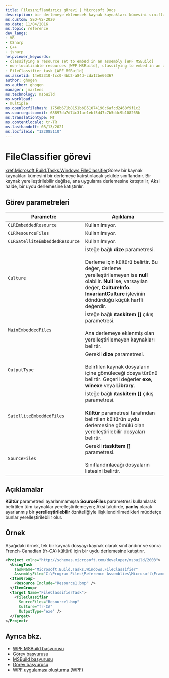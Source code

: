 ```yaml
---
title: Filesınıflandırıcı görevi | Microsoft Docs
description: bir derlemeye eklenecek kaynak kaynakları kümesini sınıflandırmak için MSBuild filesınıflandırıcı görevini kullanın.
ms.custom: SEO-VS-2020
ms.date: 11/04/2016
ms.topic: reference
dev_langs:
- VB
- CSharp
- C++
- jsharp
helpviewer_keywords:
- classifying a resource set to embed in an assembly [WPF MSBuild]
- non-localizable resources [WPF MSBuild], classifying to embed in an assembly
- FileClassifier task [WPF MSBuild]
ms.assetid: 14e03310-fcc0-4bb2-a84d-cda12be66367
author: ghogen
ms.author: ghogen
manager: jmartens
ms.technology: msbuild
ms.workload:
- multiple
ms.openlocfilehash: 1758b671b8151bb851074190c6afcd2468f9f1c2
ms.sourcegitcommit: 68897da7d74c31ae1ebf5d47c7b5ddc9b108265b
ms.translationtype: MT
ms.contentlocale: tr-TR
ms.lasthandoff: 08/13/2021
ms.locfileid: "122085110"
---
```

# <a name="fileclassifier-task"></a>FileClassifier görevi

<xref:Microsoft.Build.Tasks.Windows.FileClassifier>Görev bir kaynak kaynakları kümesini bir derlemeye katıştırılacak şekilde sınıflandırır. Bir kaynak yerelleştirilebilir değilse, ana uygulama derlemesine katıştırılır; Aksi halde, bir uydu derlemesine katıştırılır.

## <a name="task-parameters"></a>Görev parametreleri

|Parametre|Açıklama|
|---------------|-----------------|
|`CLREmbeddedResource`|Kullanılmıyor.|
|`CLRResourceFiles`|Kullanılmıyor.|
|`CLRSatelliteEmbeddedResource`|Kullanılmıyor.|
|`Culture`|İsteğe bağlı **dize** parametresi.<br /><br /> Derleme için kültürü belirtir. Bu değer, derleme yerelleştirilemeyen ise **null** olabilir. **Null** ise, varsayılan değer, **CultureInfo. InvariantCulture** işlevinin döndürdüğü küçük harfli değerdir.|
|`MainEmbeddedFiles`|İsteğe bağlı **ıtaskitem []** çıkış parametresi.<br /><br /> Ana derlemeye eklenmiş olan yerelleştirilemeyen kaynakları belirtir.|
|`OutputType`|Gerekli **dize** parametresi.<br /><br /> Belirtilen kaynak dosyaların içine gömüleceği dosya türünü belirtir. Geçerli değerler **exe**, **winexe** veya **Library**.|
|`SatelliteEmbeddedFiles`|İsteğe bağlı **ıtaskitem []** çıkış parametresi.<br /><br /> **Kültür** parametresi tarafından belirtilen kültürün uydu derlemesine gömülü olan yerelleştirilebilir dosyaları belirtir.|
|`SourceFiles`|Gerekli **ıtaskitem []** parametresi.<br /><br /> Sınıflandırılacağı dosyaların listesini belirtir.|

## <a name="remarks"></a>Açıklamalar

**Kültür** parametresi ayarlanmamışsa **SourceFiles** parametresi kullanılarak belirtilen tüm kaynaklar yerelleştirilemeyen; Aksi takdirde, **yanlış** olarak ayarlanmış bir **yerelleştirilebilir** özniteliğiyle ilişkilendirilmedikleri müddetçe bunlar yerelleştirilebilir olur.

## <a name="example"></a>Örnek

Aşağıdaki örnek, tek bir kaynak dosyayı kaynak olarak sınıflandırır ve sonra French-Canadian (fr-CA) kültürü için bir uydu derlemesine katıştırır.

```xml
<Project xmlns="http://schemas.microsoft.com/developer/msbuild/2003">
  <UsingTask
    TaskName="Microsoft.Build.Tasks.Windows.FileClassifier"
    AssemblyFile="C:\Program Files\Reference Assemblies\Microsoft\Framework\v3.0\PresentationBuildTasks.dll" />
  <ItemGroup>
    <Resource Include="Resource1.bmp" />
  </ItemGroup>
  <Target Name="FileClassifierTask">
    <FileClassifier
      SourceFiles="Resource1.bmp"
      Culture="fr-CA"
      OutputType="exe" />
  </Target>
</Project>
```

## <a name="see-also"></a>Ayrıca bkz.

- [WPF MSBuild başvurusu](../msbuild/wpf-msbuild-reference.md)
- [Görev başvurusu](../msbuild/wpf-msbuild-task-reference.md)
- [MSBuild başvurusu](../msbuild/msbuild-reference.md)
- [Görev başvurusu](../msbuild/msbuild-task-reference.md)
- [WPF uygulaması oluşturma (WPF)](/dotnet/framework/wpf/app-development/building-a-wpf-application-wpf)
